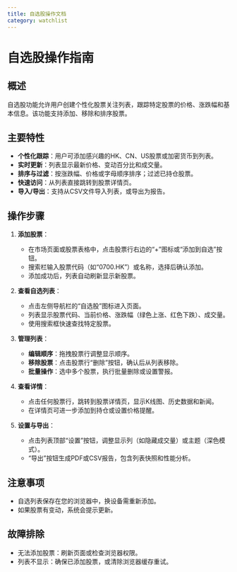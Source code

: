 ```yaml
---
title: 自选股操作文档
category: watchlist
---
```


# 自选股操作指南

## 概述
自选股功能允许用户创建个性化股票关注列表，跟踪特定股票的价格、涨跌幅和基本信息。该功能支持添加、移除和排序股票。

## 主要特性
- **个性化跟踪**：用户可添加感兴趣的HK、CN、US股票或加密货币到列表。
- **实时更新**：列表显示最新价格、变动百分比和成交量。
- **排序与过滤**：按涨跌幅、价格或字母顺序排序；过滤已持仓股票。
- **快速访问**：从列表直接跳转到股票详情页。
- **导入/导出**：支持从CSV文件导入列表，或导出为报告。

## 操作步骤
1. **添加股票**：
   - 在市场页面或股票表格中，点击股票行右边的“+”图标或“添加到自选”按钮。
   - 搜索栏输入股票代码（如“0700.HK”）或名称，选择后确认添加。
   - 添加成功后，列表自动刷新显示新股票。

2. **查看自选列表**：
   - 点击左侧导航栏的“自选股”图标进入页面。
   - 列表显示股票代码、当前价格、涨跌幅（绿色上涨、红色下跌）、成交量。
   - 使用搜索框快速查找特定股票。

3. **管理列表**：
   - **编辑顺序**：拖拽股票行调整显示顺序。
   - **移除股票**：点击股票行“删除”按钮，确认后从列表移除。
   - **批量操作**：选中多个股票，执行批量删除或设置警报。

4. **查看详情**：
   - 点击任何股票行，跳转到股票详情页，显示K线图、历史数据和新闻。
   - 在详情页可进一步添加到持仓或设置价格提醒。

5. **设置与导出**：
   - 点击列表顶部“设置”按钮，调整显示列（如隐藏成交量）或主题（深色模式）。
   - “导出”按钮生成PDF或CSV报告，包含列表快照和性能分析。

## 注意事项
- 自选列表保存在您的浏览器中，换设备需重新添加。
- 如果股票有变动，系统会提示更新。

## 故障排除
- 无法添加股票：刷新页面或检查浏览器权限。
- 列表不显示：确保已添加股票，或清除浏览器缓存重试。